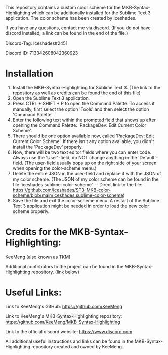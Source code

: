 This repository contains a custom color scheme for the MKB-Syntax-Highlighting which can be additionally installed for the Sublime Text 3 application.
The color scheme has been created by Iceshades.



If you have any questions, contact me via discord. (If you do not have discord installed, a link can be found in the end of the file.)
 
Discord-Tag: Iceshades#2451

Discord ID: 713342608042360923



# Installation
1. Install the MKB-Syntax-Highlighting for Sublime Text 3. (The link to the repository as well as credits can be found the end of this file)
2. Open the Sublime Text 3 application.
3. Press CTRL + SHIFT + P to open the Command Palette. To access it manually, first select the option 'Tools' and then select the option 'Command Palette'.
4. Enter the following text within the prompted field that shows up after opening the Command Palette: 'PackageDev: Edit Current Color Scheme'.
5. There should be one option available now, called 'PackageDev: Edit Current Color Scheme'. If there isn't any option available, you didn't install the 'PackageDev' properly.
6. Now, there will be two text editor fields where you can enter code. Always use the 'User'-field, do NOT change anything in the 'Default'-field. (The user-field usually pops up on the right side of your screen when opening the color-scheme menu.)
7. Delete the entire JSON in the user-field and replace it with the JSON of my color scheme. (The JSON of my color scheme can be found in the file 'iceshades.sublime-color-scheme' -- Direct link to the file: https://github.com/Iceshades/ST3-MKB-color-scheme/blob/main/iceshades.sublime-color-scheme)
8. Save the file and exit the color-scheme menu. A restart of the Sublime Text 3 application might be needed in order to load the new color scheme properly.







# Credits for the MKB-Syntax-Highlighting:
KeeMeng (also known as TKM)

Additional contributors to the project can be found in the MKB-Syntax-Highlighting repository. (link below)

# Useful Links:

Link to KeeMeng's GitHub:
https://github.com/KeeMeng

Link to KeeMeng's MKB-Syntax-Highlighting repository:
https://github.com/KeeMeng/MKB-Syntax-Highlighting

Link to the official discord website:
https://www.discord.com

All additional useful instructions and links can be found in the MKB-Syntax-Highlighting repository created and owned by KeeMeng. 




